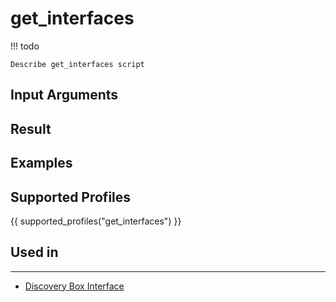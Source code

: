 # get_interfaces

<!-- prettier-ignore -->
!!! todo

    Describe get_interfaces script

## Input Arguments

## Result

## Examples

## Supported Profiles

{{ supported_profiles("get_interfaces") }}

## Used in
-------
* [Discovery Box Interface](../../discovery-reference/box/interface.md)
